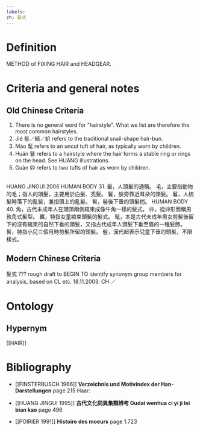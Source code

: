```yaml
---
labels: 
zh: 髮式
---
```


# Definition
METHOD of FIXING HAIR and HEADGEAR.
# Criteria and general notes
## Old Chinese Criteria
1. There is no general word for "hairstyle". What we list are therefore the most common hairstyles.
2. Jié 髻／結／紒 refers to the traditional snail-shape hair-bun.
3. Máo 髦 refers to an uncut tuft of hair, as typically worn by children.
4. Huán 鬟 refers to a hairstyle where the hair forms a stable ring or rings on the head. See HUANG illustrations.
5. Guàn 丱 refers to two tufts of hair as worn by children.
## 
HUANG JINGUI 2006
HUMAN BODY 31.
髮，人頭髮的通稱。
毛，主要指動物的毛；指人的頭髮，主要用於白髮、禿髮。
鬢，臉旁靠近耳朵的頭髮。
鬊，人梳髮時落下的亂髮，兼指頭上的亂髮。
髾，髻後下垂的頭髮梢。
HUMAN BODY 40.
角，古代未成年人在頭頂兩側綰束成像牛角一樣的髮式。
丱，從丱形而稱男孩角式髮型。
羈，特指女童綰束頭髮的髮式。
髦，本是古代未成年男女剪髮後留下的沒有綰束的自然下垂的頭髮，又指古代成年人頭髮下垂至眉的一種髮飾。
鬌，特指小兒三個月時剪髮所留的頭髮。
髫，漢代起表示兒童下垂的頭髮，不限樣式。
## Modern Chinese Criteria
髮式
???
rough draft to BEGIN TO identify synonym group members for analysis, based on CL etc. 18.11.2003. CH ／
# Ontology

## Hypernym
[[HAIR]]
# Bibliography
- [[FINSTERBUSCH 1966]]
**Verzeichnis und Motivindex der Han-Darstellungen** page 215
Haar:
- [[HUANG JINGUI 1995]]
**古代文化詞異集類辨考 Gudai wenhua ci yi ji lei bian kao** page 496

- [[POIRIER 1991]]
**Histoire des moeurs** page 1.723
